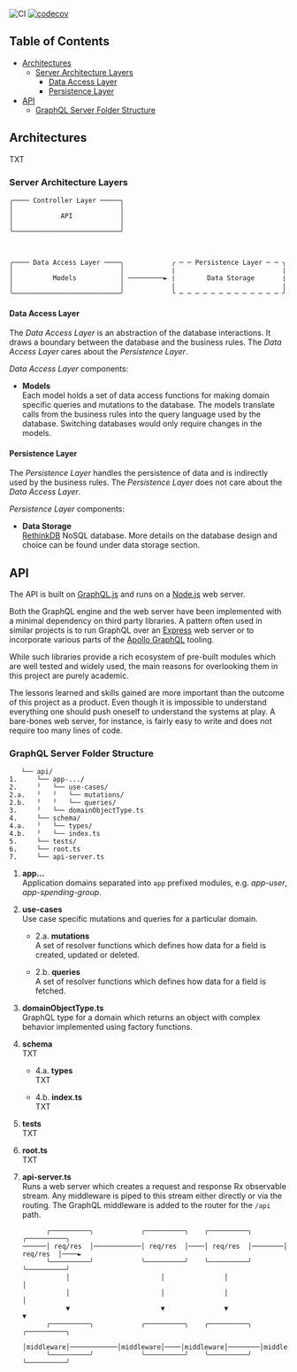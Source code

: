 ![CI](https://github.com/taleldayekh/fair-share/workflows/CI/badge.svg) [![codecov](https://codecov.io/gh/taleldayekh/fair-share/branch/master/graph/badge.svg)](https://codecov.io/gh/taleldayekh/fair-share)

## Table of Contents

- [Architectures](#architectures)
  - [Server Architecture Layers](#server-architecture-layers)
      - [Data Access Layer](#data-access-layer)
      - [Persistence Layer](#persistence-layer)
- [API](#api)
  - [GraphQL Server Folder Structure](#graphql-server-folder-structure)

## Architectures

TXT

### Server Architecture Layers

```
╭──── Controller Layer ─────╮
│                           │
│            API            │
│                           │
╰───────────────────────────╯



╭──── Data Access Layer ────╮            ╭ ─ ─ Persistence Layer ─ ─ ╮
│                           │            ∣                           ∣
│          Models           │ ─────────► ∣        Data Storage       ∣
│                           │            ∣                           ∣
╰───────────────────────────╯            ╰ ─ ─ ─ ─ ─ ─ ─ ─ ─ ─ ─ ─ ─ ╯
```

#### Data Access Layer

The _*Data Access Layer*_ is an abstraction of the database interactions. It draws a boundary between the database and the business rules. The _*Data Access Layer*_ cares about the _*Persistence Layer*_.

_*Data Access Layer*_ components:

- **Models**  
  Each model holds a set of data access functions for making domain specific queries and mutations to the database. The models translate calls from the business rules into the query language used by the database. Switching databases would only require changes in the models.

#### Persistence Layer

The _*Persistence Layer*_ handles the persistence of data and is indirectly used by the business rules. The _*Persistence Layer*_ does not care about the _*Data Access Layer*_.

_*Persistence Layer*_ components:

- **Data Storage**  
  [RethinkDB](https://rethinkdb.com/) NoSQL database. More details on the database design and choice can be found under data storage section.

## API

The API is built on [GraphQL.js](https://graphql.org/graphql-js) and runs on a [Node.js](https://nodejs.org/api/https.html) web server.

Both the GraphQL engine and the web server have been implemented with a minimal dependency on third party libraries. A pattern often used in similar projects is to run GraphQL over an [Express](https://expressjs.com) web server or to incorporate various parts of the [Apollo GraphQL](https://www.apollographql.com/docs/) tooling.

While such libraries provide a rich ecosystem of pre-built modules which are well tested and widely used, the main reasons for overlooking them in this project are purely academic.

The lessons learned and skills gained are more important than the outcome of this project as a product. Even though it is impossible to understand everything one should push oneself to understand the systems at play. A bare-bones web server, for instance, is fairly easy to write and does not require too many lines of code.

### GraphQL Server Folder Structure

```
   └── api/
1.     └── app-.../
2.     ╵   └── use-cases/
2.a.   ╵   ╵   └── mutations/
2.b.   ╵   ╵   └── queries/
3.     ╵   └── domainObjectType.ts 
4.     └── schema/
4.a.   ╵   └── types/
4.b.   ╵   └── index.ts
5.     └── tests/
6.     └── root.ts
7.     └── api-server.ts
```

1. **app...**  
   Application domains separated into `app` prefixed modules, e.g. _*app-user*_, _*app-spending-group*_.

2. **use-cases**  
   Use case specific mutations and queries for a particular domain.

	 - 2.a. **mutations**  
	   A set of resolver functions which defines how data for a field is created, updated or deleted.

	 - 2.b. **queries**  
	   A set of resolver functions which defines how data for a field is fetched.

3. **domainObjectType.ts**  
   GraphQL type for a domain which returns an object with complex behavior implemented using factory functions.

4. **schema**  
   TXT

   - 4.a. **types**  
     TXT

   - 4.b. **index.ts**  
     TXT

5. **tests**  
   TXT

6. **root.ts**  
   TXT

7. **api-server.ts**  
   Runs a web server which creates a request and response Rx observable stream. Any middleware is piped to this stream either directly or via the routing. The GraphQL middleware is added to the router for the `/api` path.

   ```
         ╭──────────╮            ╭──────────╮    ╭──────────╮        ╭──────────╮        
   ──────│ req/res  │────────────│ req/res  │────│ req/res  │────────│ req/res  │────►
         ╰──────────╯            ╰──────────╯    ╰──────────╯        ╰──────────╯        
              │                       │               │                   │
              │                       │               │                   │ 
              ▼                       ▼               ▼                   ▼                
         ╭──────────╮            ╭──────────╮    ╭──────────╮        ╭──────────╮
         │middleware│────────────│middleware│────│middleware│────────│middleware│────►
         ╰──────────╯            ╰──────────╯    ╰──────────╯        ╰──────────╯
           
   ```

<!-- ! CONTINUE FROM HERE ! -->

<!-- ### Folder Structure



4. **tests**  
   The API test suite is separated into:

   - Integration tests where queries and mutations containing test data are made to a dedicated test database.
   - Unit tests.

1. **mutations**  

   > The mutation resolvers provides a mapping to the models and should be kept thin with the least amount of business logic possible.


1. **queries**  

   > The query resolvers provides a mapping to the models and should be kept thin with the least amount of business logic possible.

1. **type-defs**  
   All the different types that make up our GraphQL schema. The schema is divided into parts and specified using GraphQL SDL (Schema Definition Language). Each field needs to have a corresponding resolver function with the same name that returns what we want.

1. **schema.ts**  
   Generates our GraphQL schema by combining all schema parts in the `type-defs` directory.